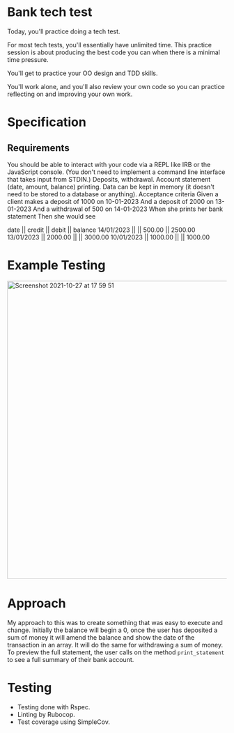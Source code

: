 # Bank tech test
Today, you'll practice doing a tech test.

For most tech tests, you'll essentially have unlimited time. This practice session is about producing the best code you can when there is a minimal time pressure.

You'll get to practice your OO design and TDD skills.

You'll work alone, and you'll also review your own code so you can practice reflecting on and improving your own work.

# Specification
## Requirements
You should be able to interact with your code via a REPL like IRB or the JavaScript console. (You don't need to implement a command line interface that takes input from STDIN.)
Deposits, withdrawal.
Account statement (date, amount, balance) printing.
Data can be kept in memory (it doesn't need to be stored to a database or anything).
Acceptance criteria
Given a client makes a deposit of 1000 on 10-01-2023
And a deposit of 2000 on 13-01-2023
And a withdrawal of 500 on 14-01-2023
When she prints her bank statement
Then she would see

date || credit || debit || balance
14/01/2023 || || 500.00 || 2500.00
13/01/2023 || 2000.00 || || 3000.00
10/01/2023 || 1000.00 || || 1000.00

# Example Testing

<img width="685" alt="Screenshot 2021-10-27 at 17 59 51" src="https://user-images.githubusercontent.com/86610397/139114128-27363a54-e0fa-4c6f-82c2-d89c54fc3840.png">

# Approach

My approach to this was to create something that was easy to execute and change. Initially the balance will begin a 0, once the user has deposited a sum of money it will amend the balance and show the date of the transaction in an array. It will do the same for withdrawing a sum of money. To preview the full statement, the user calls on the method `print_statement` to see a full summary of their bank account. 

# Testing

* Testing done with Rspec.
* Linting by Rubocop.
* Test coverage using SimpleCov.
